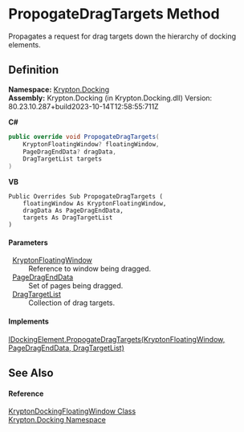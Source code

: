 # PropogateDragTargets Method


Propagates a request for drag targets down the hierarchy of docking elements.



## Definition
**Namespace:** <a href="98399376-cf41-9454-4b4d-4fab2ca20bc7.md">Krypton.Docking</a>  
**Assembly:** Krypton.Docking (in Krypton.Docking.dll) Version: 80.23.10.287+build2023-10-14T12:58:55:711Z

**C#**
``` C#
public override void PropogateDragTargets(
	KryptonFloatingWindow? floatingWindow,
	PageDragEndData? dragData,
	DragTargetList targets
)
```
**VB**
``` VB
Public Overrides Sub PropogateDragTargets ( 
	floatingWindow As KryptonFloatingWindow,
	dragData As PageDragEndData,
	targets As DragTargetList
)
```



#### Parameters
<dl><dt>  <a href="f85c60bf-8bb1-2e91-bb79-52c513e57d37.md">KryptonFloatingWindow</a></dt><dd>Reference to window being dragged.</dd><dt>  <a href="0c26121e-2e6a-e3c0-21a4-2a1ddbb8d2dc.md">PageDragEndData</a></dt><dd>Set of pages being dragged.</dd><dt>  <a href="a19b2333-2558-af6a-8f30-1ea905dd5267.md">DragTargetList</a></dt><dd>Collection of drag targets.</dd></dl>

#### Implements
<a href="27e92d7d-4e99-082a-0342-725f80cc6c45.md">IDockingElement.PropogateDragTargets(KryptonFloatingWindow, PageDragEndData, DragTargetList)</a>  


## See Also


#### Reference
<a href="965d3277-b00b-7fa7-f356-ce5ced7fc311.md">KryptonDockingFloatingWindow Class</a>  
<a href="98399376-cf41-9454-4b4d-4fab2ca20bc7.md">Krypton.Docking Namespace</a>  
